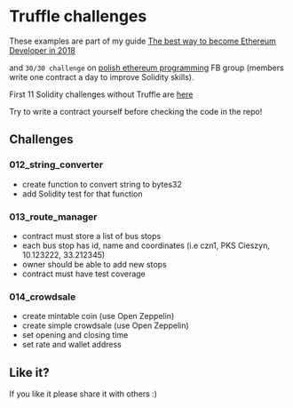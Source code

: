 # Truffle challenges

These examples are part of my guide [The best way to become Ethereum Developer in 2018](https://medium.com/@pbrudny/the-best-way-to-become-ethereum-solidity-developer-in-2018-5606e54646e6)

and `30/30 challenge` on [polish ethereum programming](https://www.facebook.com/groups/531936723867447/?ref=bookmarks) FB group (members write one contract a day to improve Solidity skills).

First 11 Solidity challenges without Truffle are [here](https://github.com/pbrudny/learning-solidity-2018)

Try to write a contract yourself before checking the code in the repo!

## Challenges

### 012_string_converter
* create function to convert string to bytes32
* add Solidity test for that function

### 013_route_manager
* contract must store a list of bus stops
* each bus stop has id, name and coordinates (i.e czn1, PKS Cieszyn, 10.123222, 33.212345)
* owner should be able to add new stops
* contract must have test coverage

### 014_crowdsale
* create mintable coin (use Open Zeppelin)
* create simple crowdsale (use Open Zeppelin)
* set opening and closing time
* set rate and wallet address 

## Like it?
If you like it please share it with others :)

